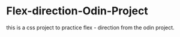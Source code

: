 # Flex-direction-Odin-Project


this is a css project to practice flex - direction from the odin project.

